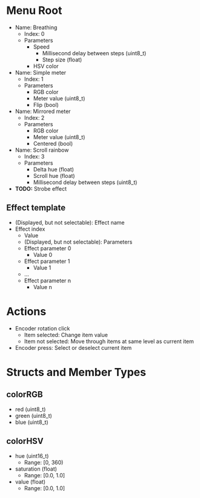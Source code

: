 # Menu Root
- Name: Breathing
  - Index: 0
  - Parameters
    - Speed
      - Millisecond delay between steps (uint8_t)
      - Step size (float)
    - HSV color
- Name: Simple meter
  - Index: 1
  - Parameters
    - RGB color
    - Meter value (uint8_t)
    - Flip (bool)
- Name: Mirrored meter
  - Index: 2
  - Parameters
    - RGB color
    - Meter value (uint8_t)
    - Centered (bool)
- Name: Scroll rainbow
  - Index: 3
  - Parameters
    - Delta hue (float)
    - Scroll hue (float)
    - Millisecond delay between steps (uint8_t)
- **TODO:** Strobe effect

## Effect template
- (Displayed, but not selectable): Effect name
- Effect index
  - Value
  - (Displayed, but not selectable): Parameters
  - Effect parameter 0
    - Value 0
  - Effect parameter 1
    - Value 1
  - ...
  - Effect parameter n
    - Value n

# Actions
- Encoder rotation click
  - Item selected: Change item value
  - Item not selected: Move through items at same level as current item
- Encoder press: Select or deselect current item

# Structs and Member Types
## colorRGB
- red (uint8_t)
- green (uint8_t)
- blue (uint8_t)
## colorHSV
- hue (uint16_t)
  - Range: [0, 360)
- saturation (float)
  - Range: [0.0, 1.0]
- value (float)
  - Range: [0.0, 1.0]
